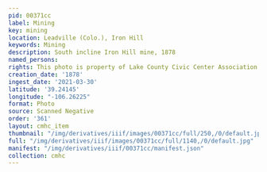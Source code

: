 ```yaml
---
pid: 00371cc
label: Mining
key: mining
location: Leadville (Colo.), Iron Hill
keywords: Mining
description: South incline Iron Hill mine, 1878
named_persons: 
rights: This photo is property of Lake County Civic Center Association.
creation_date: '1878'
ingest_date: '2021-03-30'
latitude: '39.24145'
longitude: "-106.26225"
format: Photo
source: Scanned Negative
order: '361'
layout: cmhc_item
thumbnail: "/img/derivatives/iiif/images/00371cc/full/250,/0/default.jpg"
full: "/img/derivatives/iiif/images/00371cc/full/1140,/0/default.jpg"
manifest: "/img/derivatives/iiif/00371cc/manifest.json"
collection: cmhc
---
```

